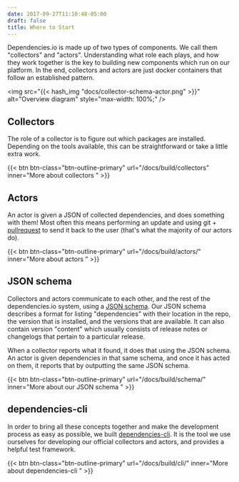 ```yaml
---
date: 2017-09-27T11:10:48-05:00
draft: false
title: Where to Start
---
```


Dependencies.io is made up of two types of components. We call them "collectors"
and "actors". Understanding what role each plays, and how they work together
is the key to building new components which run on our platform. In the end,
collectors and actors are just docker containers that follow an
established pattern.

<img src="{{< hash_img "docs/collector-schema-actor.png" >}}" alt="Overview diagram" style="max-width: 100%;" />

## Collectors

The role of a collector is to figure out which packages are installed. Depending
on the tools available, this can be straightforward or take a little extra work.

{{< btn btn-class="btn-outline-primary" url="/docs/build/collectors" inner="More about collectors <span class='fa fa-chevron-right'></span>" >}}

## Actors

An actor is given a JSON of collected dependencies, and does something with
them! Most often this means performing an update and using git +
[pullrequest](https://github.com/dependencies-io/pullrequest) to send it back to
the user (that's what the majority of our actors do).

{{< btn btn-class="btn-outline-primary" url="/docs/build/actors/" inner="More about actors <span class='fa fa-chevron-right'></span>" >}}

## JSON schema

Collectors and actors communicate to each other, and the rest of the
dependencies.io system, using a [JSON schema](http://json-schema.org/). Our JSON
schema describes a format for listing "dependencies" with their location in the
repo, the version that is installed, and the versions that are available. It can
also contain version "content" which usually consists of release notes or
changelogs that pertain to a particular release.

When a collector reports what it found, it does that using the JSON schema. An
actor is given dependencies in that same schema, and once it has acted on them,
it reports that by outputting the same JSON schema.

{{< btn btn-class="btn-outline-primary" url="/docs/build/schema/" inner="More about our JSON schema <span class='fa fa-chevron-right'></span>" >}}

## dependencies-cli

In order to bring all these concepts together and make the development process
as easy as possible, we built
[dependencies-cli](https://github.com/dependencies-io/cli). It is the tool we
use ourselves for developing our official collectors and actors, and provides a
helpful test framework.

{{< btn btn-class="btn-outline-primary" url="/docs/build/cli/" inner="More about dependencies-cli <span class='fa fa-chevron-right'></span>" >}}
